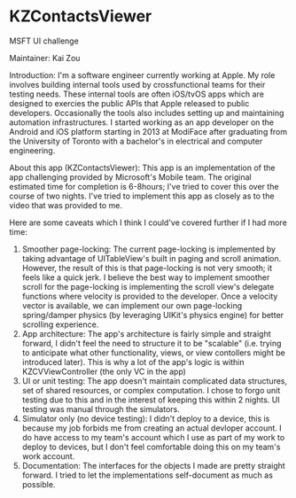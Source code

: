 # KZContactsViewer
MSFT UI challenge

Maintainer: Kai Zou

Introduction:
I'm a software engineer currently working at Apple.
My role involves building internal tools used by crossfunctional teams for their testing needs.
These internal tools are often iOS/tvOS apps which are designed to exercies the public APIs that Apple released to public developers.
Occasionally the tools also includes setting up and maintaining automation infrastructures.
I started working as an app developer on the Android and iOS platform starting in 2013 at ModiFace after graduating from the University of Toronto with a bachelor's in electrical and computer engineering.

About this app (KZContactsViewer):
This app is an implementation of the app challenging provided by Microsoft's Mobile team.
The original estimated time for completion is 6-8hours; I've tried to cover this over the course of two nights.
I've tried to implement this app as closely as to the video that was provided to me.

Here are some caveats which I think I could've covered further if I had more time:
1. Smoother page-locking:
  The current page-locking is implemented by taking advantage of UITableView's built in paging and scroll animation.
  However, the result of this is that page-locking is not very smooth; it feels like a quick jerk.
  I believe the best way to implement smoother scroll for the page-locking is implementing the scroll view's delegate functions where velocity is provided to the developer.
  Once a velocity vector is available, we can implement our own page-locking spring/damper physics (by leveraging UIKit's physics engine) for better scrolling experience.
2. App architecture:
  The app's architecture is fairly simple and straight forward,
  I didn't feel the need to structure it to be "scalable" (i.e. trying to anticipate what other functionality, views, or view contollers might be introduced later).
  This is why a lot of the app's logic is within KZCVViewController (the only VC in the app)
3. UI or unit testing:
  The app doesn't maintain complicated data structures, set of shared resources, or complex computation.
  I chose to forgo unit testing due to this and in the interest of keeping this within 2 nights.
  UI testing was manual through the simulators.
4. Simulator only (no device testing):
  I didn't deploy to a device, this is because my job forbids me from creating an actual devloper account.
  I do have access to my team's account which I use as part of my work to deploy to devices, but I don't feel comfortable doing this on my team's work account.
5. Documentation:
  The interfaces for the objects I made are pretty straight forward. I tried to let the implementations self-document as much as possible.
